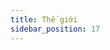 ```yaml
---
title: Thế giới
sidebar_position: 17
---
```


<!-- dantri-the-gioi:START -->
<!-- dantri-the-gioi:END -->
